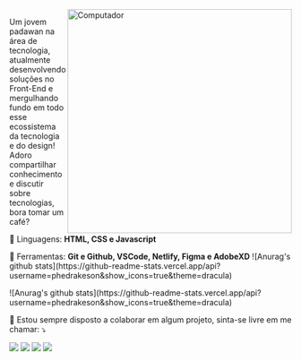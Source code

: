 <img src="https://raw.githubusercontent.com/MicaelliMedeiros/micaellimedeiros/master/image/computer-illustration.png" min-width="400px" max-width="400px" width="400px" align="right" alt="Computador">

<p align="left"> 
  Um jovem padawan na área de tecnologia, atualmente desenvolvendo soluções no Front-End e mergulhando fundo em todo esse ecossistema da tecnologia e do design!
  Adoro compartilhar conhecimento e discutir sobre tecnologias, bora tomar um café?
</p>

<p align="left">
  🦄 Linguagens: <strong>HTML, CSS e Javascript</strong>
</p>

<p align="left">
  💼 Ferramentas: <strong>Git e Github, VSCode, Netlify, Figma e AdobeXD</strong>
  ![Anurag's github stats](https://github-readme-stats.vercel.app/api?username=phedrakeson&show_icons=true&theme=dracula)
</p>

<p align="left">
  ![Anurag's github stats](https://github-readme-stats.vercel.app/api?username=phedrakeson&show_icons=true&theme=dracula)
</p>

<p align="left">
  💌 Estou sempre disposto a colaborar em algum projeto, sinta-se livre em me chamar: ⤵️
</p>

<p align="left">
  <a href="#" alt="Gmail">
  <img src="https://img.shields.io/badge/-Gmail-FF0000?style=flat-square&labelColor=FF0000&logo=gmail&logoColor=white&link=gabrield.developer@gmail.com" /></a>

  <a href="#" alt="Linkedin">
  <img src="https://img.shields.io/badge/-Linkedin-0e76a8?style=flat-square&logo=Linkedin&logoColor=white&link=https://www.linkedin.com/in/gabedev/" /></a>

  <a href="#" alt="WhatsApp">
  <img src="https://img.shields.io/badge/-WhatsApp-25d366?style=flat-square&labelColor=25d366&logo=whatsapp&logoColor=white&link=https://api.whatsapp.com/send?phone=5551989507407"/></a>

  <a href="#" alt="Instagram">
  <img src="https://img.shields.io/badge/-Instagram-DF0174?style=flat-square&labelColor=DF0174&logo=instagram&logoColor=white&link=https://www.instagram.com/phedrakeson/"/></a>
</p>  
